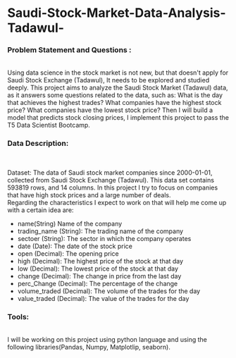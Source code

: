 # Saudi-Stock-Market-Data-Analysis-Tadawul-

<h3> Problem Statement and Questions : </h3> <br>
Using data science in the stock market is not new, but that doesn't apply for Saudi Stock Exchange (Tadawul), It needs to be explored and studied deeply.
This project aims to analyze the Saudi Stock Market (Tadawul) data, as it answers some questions related to the data, such as: What is the day that achieves the highest trades?
What companies have the highest stock price? What companies have the lowest stock price?
Then I will build a model that predicts stock closing prices, I implement this project to pass the T5 Data Scientist Bootcamp.

<h3> Data Description: </h3> <br>

Dataset: The data of Saudi stock market companies since 2000-01-01, collected from Saudi Stock Exchange (Tadawul). This data set contains 593819 rows, and 14 columns.
In this project I try to focus on companies that have high stock prices and a large number of deals.
<br>
Regarding the characteristics I expect to work on that will help me come up with a certain idea are:
<br>
<ul>

  <li> name(String) Name of the company </li>
  <li> trading_name (String): The trading name of the company </li>
  <li> sectoer (String): The sector in which the company operates </li>
  <li> date (Date): The date of the stock price </li>
  <li> open (Decimal): The opening price </li>
  <li> high (Decimal): The highest price of the stock at that day </li>
  <li> low (Decimal): The lowest price of the stock at that day </li>
  <li> change (Decimal): The change in price from the last day </li>
  <li> perc_Change (Decimal): The percentage of the change </li>
  <li> volume_traded (Decimal): The volume of the trades for the day </li>
  <li> value_traded (Decimal): The value of the trades for the day </li>
</ul>

<h3> Tools: </h3> <br>
I will be working on this project using python language and using the following libraries(Pandas, Numpy, Matplotlip, seaborn).

